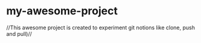 # my-awesome-project

//This awesome project is created to experiment git notions like clone, push and pull)//
